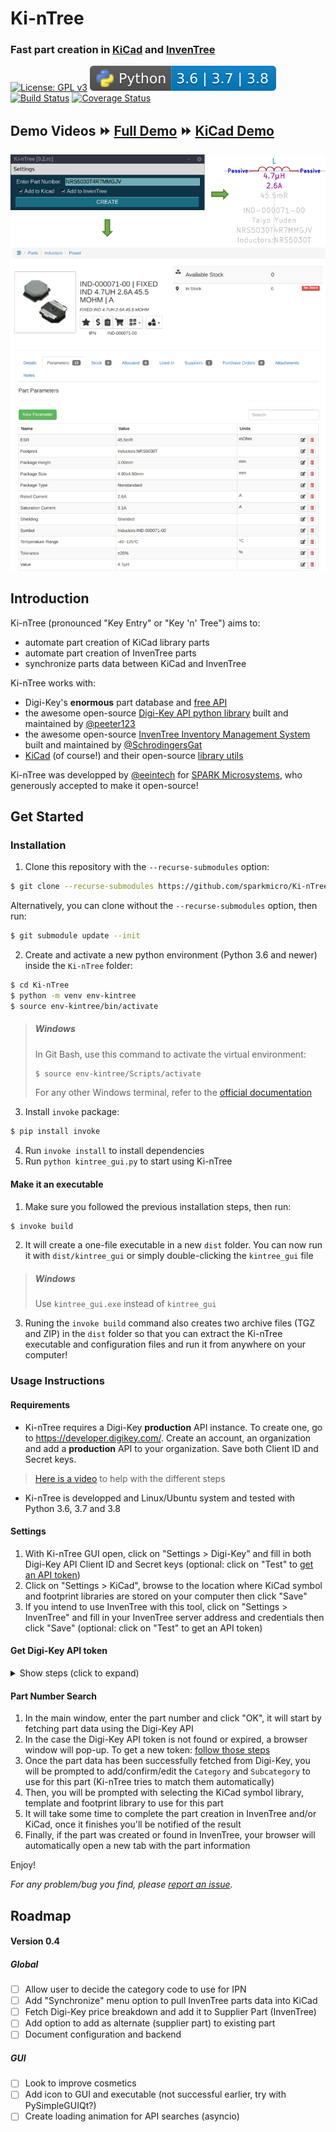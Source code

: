 # Ki-nTree
### Fast part creation in [KiCad](https://kicad-pcb.org/) and [InvenTree](https://inventree.github.io/) 
[![License: GPL v3](https://img.shields.io/badge/License-GPLv3-blue.svg)](https://www.gnu.org/licenses/gpl-3.0)
![Python Versions](images/python_versions.svg)
[![Build Status](https://travis-ci.com/sparkmicro/Ki-nTree.svg?branch=master)](https://travis-ci.com/sparkmicro/Ki-nTree)
[![Coverage Status](https://coveralls.io/repos/github/sparkmicro/Ki-nTree/badge.svg?branch=master&service=github)](https://coveralls.io/github/sparkmicro/Ki-nTree?branch=master)

## Demo Videos :fast_forward: [Full Demo](https://youtu.be/haSAu926BOI) :fast_forward: [KiCad Demo](https://youtu.be/NSMfCCD0uVw)

<img src="images/doc/kintree_example.png"  width="auto" height="auto">

## Introduction
Ki-nTree (pronounced "Key Entry" or "Key 'n' Tree") aims to:
* automate part creation of KiCad library parts
* automate part creation of InvenTree parts
* synchronize parts data between KiCad and InvenTree

Ki-nTree works with:
- Digi-Key's **enormous** part database and [free API](https://developer.digikey.com/)
- the awesome open-source [Digi-Key API python library](https://github.com/peeter123/digikey-api) built and maintained by [@peeter123](https://github.com/peeter123)
- the awesome open-source [InvenTree Inventory Management System](https://github.com/inventree/inventree) built and maintained by [@SchrodingersGat](https://github.com/SchrodingersGat)
- [KiCad](https://kicad-pcb.org/) (of course!) and their open-source [library utils](https://github.com/KiCad/kicad-library-utils)

Ki-nTree was developped by [@eeintech](https://github.com/eeintech) for [SPARK Microsystems](https://www.sparkmicro.com/), who generously accepted to make it open-source!

## Get Started
### Installation
1. Clone this repository with the `--recurse-submodules` option:
``` bash
$ git clone --recurse-submodules https://github.com/sparkmicro/Ki-nTree
```
Alternatively, you can clone without the `--recurse-submodules` option, then run:
``` bash
$ git submodule update --init
```
2. Create and activate a new python environment (Python 3.6 and newer) inside the `Ki-nTree` folder:
``` bash
$ cd Ki-nTree
$ python -m venv env-kintree
$ source env-kintree/bin/activate
```
> ##### Windows
> 
> In Git Bash, use this command to activate the virtual environment:
> ``` bash
> $ source env-kintree/Scripts/activate
> ```
> For any other Windows terminal, refer to the [official documentation](https://docs.python.org/library/venv.html#creating-virtual-environments)
3. Install `invoke` package:
``` bash
$ pip install invoke
```
4. Run `invoke install` to install dependencies
5. Run `python kintree_gui.py` to start using Ki-nTree

#### Make it an executable
1. Make sure you followed the previous installation steps, then run:
``` bash
$ invoke build
```
2. It will create a one-file executable in a new `dist` folder. You can now run it with `dist/kintree_gui` or simply double-clicking the `kintree_gui` file
> ##### Windows
>
> Use `kintree_gui.exe` instead of `kintree_gui`
3. Runing the `invoke build` command also creates two archive files (TGZ and ZIP) in the `dist` folder so that you can extract the Ki-nTree executable and configuration files and run it from anywhere on your computer!

### Usage Instructions
#### Requirements
* Ki-nTree requires a Digi-Key **production** API instance. To create one, go to https://developer.digikey.com/. Create an account, an organization and add a **production** API to your organization. Save both Client ID and Secret keys.
> [Here is a video](https://youtu.be/OI1EGEc0Ju0) to help with the different steps
* Ki-nTree is developped and Linux/Ubuntu system and tested with Python 3.6, 3.7 and 3.8

#### Settings
1. With Ki-nTree GUI open, click on "Settings > Digi-Key" and fill in both Digi-Key API Client ID and Secret keys (optional: click on "Test" to [get an API token](#get-digi-key-api-token))
2. Click on "Settings > KiCad", browse to the location where KiCad symbol and footprint libraries are stored on your computer then click "Save"
3. If you intend to use InvenTree with this tool, click on "Settings > InvenTree" and fill in your InvenTree server address and credentials then click "Save" (optional: click on "Test" to get an API token)

#### Get Digi-Key API token
<details>
<summary>Show steps (click to expand)</summary>
<p>

Enter your Digi-Key developper account credentials then login. The following page will appear (`user@email.com` will show your email address):

<img src="images/doc/digikey_api_approval_request.png" width="800" height="auto">

Click on "Allow", another page will open.  
Click on the "Advanced" button, then click on "Proceed to localhost (unsafe)" at the bottom of the page:

<img src="images/doc/digikey_api_approval_request2.png"  width="800" height="auto">

> On Chrome, if the "Proceed to localhost (unsafe)" link does not appear, enable the following flag: [chrome://flags/#allow-insecure-localhost](chrome://flags/#allow-insecure-localhost)

Lastly, a new page will open with a "You may now close this window." message, proceed to get the token.

</p>
</details>

#### Part Number Search
1. In the main window, enter the part number and click "OK", it will start by fetching part data using the Digi-Key API
2. In the case the Digi-Key API token is not found or expired, a browser window will pop-up. To get a new token: [follow those steps](#get-digi-key-api-token)
3. Once the part data has been successfully fetched from Digi-Key, you will be prompted to add/confirm/edit the `Category` and `Subcategory` to use for this part (Ki-nTree tries to match them automatically)  
4. Then, you will be prompted with selecting the KiCad symbol library, template and footprint library to use for this part  
5. It will take some time to complete the part creation in InvenTree and/or KiCad, once it finishes you'll be notified of the result  
6. Finally, if the part was created or found in InvenTree, your browser will automatically open a new tab with the part information

Enjoy!

*For any problem/bug you find, please [report an issue](https://github.com/sparkmicro/Ki-nTree/issues).*

## Roadmap

#### Version 0.4
##### Global
- [ ] Allow user to decide the category code to use for IPN
- [ ] Add "Synchronize" menu option to pull InvenTree parts data into KiCad
- [ ] Fetch Digi-Key price breakdown and add it to Supplier Part (InvenTree)
- [ ] Add option to add as alternate (supplier part) to existing part
- [ ] Document configuration and backend

##### GUI
- [ ] Look to improve cosmetics
- [ ] Add icon to GUI and executable (not successful earlier, try with PySimpleGUIQt?)
- [ ] Create loading animation for API searches (asyncio)
